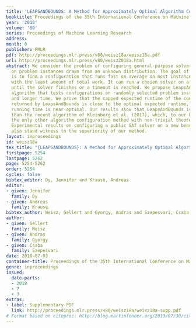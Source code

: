 ```yaml
---
title: 'LEAPSANDBOUNDS: A Method for Approximately Optimal Algorithm Configuration'
booktitle: Proceedings of the 35th International Conference on Machine Learning
year: '2018'
volume: '80'
series: Proceedings of Machine Learning Research
address: 
month: 0
publisher: PMLR
pdf: http://proceedings.mlr.press/v80/weisz18a/weisz18a.pdf
url: http://proceedings.mlr.press/v80/weisz2018a.html
abstract: We consider the problem of configuring general-purpose solvers to run efficiently
  on problem instances drawn from an unknown distribution. The goal of the configurator
  is to find a configuration that runs fast on average on most instances, and do so
  with the least amount of total work. It can run a chosen solver on a random instance
  until the solver finishes or a timeout is reached. We propose LeapsAndBounds, an
  algorithm that tests configurations on randomly selected problem instances for longer
  and longer time. We prove that the capped expected runtime of the configuration
  returned by LeapsAndBounds is close to the optimal expected runtime, while our algorithm’s
  running time is near-optimal. Our results show that LeapsAndBounds is more efficient
  than the recent algorithm of Kleinberg et al. (2017), which, to our knowledge, is
  the only other algorithm configuration method with non-trivial theoretical guarantees.
  Experimental results on configuring a public SAT solver on a new benchmark dataset
  also stand witness to the superiority of our method.
layout: inproceedings
id: weisz18a
tex_title: "{LEAPSANDBOUNDS}: A Method for Approximately Optimal Algorithm Configuration"
firstpage: 5254
lastpage: 5262
page: 5254-5262
order: 5254
cycles: false
bibtex_editor: Dy, Jennifer and Krause, Andreas
editor:
- given: Jennifer
  family: Dy
- given: Andreas
  family: Krause
bibtex_author: Weisz, Gellert and Gyorgy, Andras and Szepesvari, Csaba
author:
- given: Gellert
  family: Weisz
- given: Andras
  family: Gyorgy
- given: Csaba
  family: Szepesvari
date: 2018-07-03
container-title: Proceedings of the 35th International Conference on Machine Learning
genre: inproceedings
issued:
  date-parts:
  - 2018
  - 7
  - 3
extras:
- label: Supplementary PDF
  link: http://proceedings.mlr.press/v80/weisz18a/weisz18a-supp.pdf
# Format based on citeproc: http://blog.martinfenner.org/2013/07/30/citeproc-yaml-for-bibliographies/
---
```

